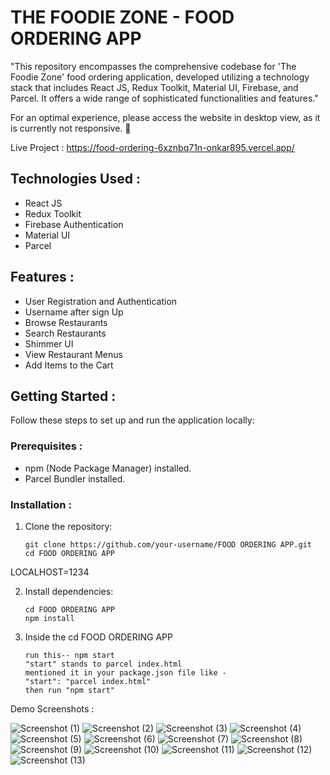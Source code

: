 # THE FOODIE ZONE - FOOD ORDERING APP

"This repository encompasses the comprehensive codebase for 'The Foodie Zone' food ordering application, developed utilizing a technology stack that includes React JS, Redux Toolkit, Material UI, Firebase, and Parcel. It offers a wide range of sophisticated functionalities and features."

For an optimal experience, please access the website in desktop view, as it is currently not responsive. 👀

Live Project : https://food-ordering-6xznbq71n-onkar895.vercel.app/

## Technologies Used :

-   React JS
-   Redux Toolkit
-   Firebase Authentication
-   Material UI
-   Parcel

## Features :

-   User Registration and Authentication
-   Username after sign Up
-   Browse Restaurants
-   Search Restaurants
-   Shimmer UI
-   View Restaurant Menus
-   Add Items to the Cart

## Getting Started :

Follow these steps to set up and run the application locally:

### Prerequisites :

-   npm (Node Package Manager) installed.
-   Parcel Bundler installed.

### Installation :

1. Clone the repository:

    ```
    git clone https://github.com/your-username/FOOD ORDERING APP.git
    cd FOOD ORDERING APP
    ```

LOCALHOST=1234

2.  Install dependencies:

    ```
    cd FOOD ORDERING APP
    npm install
    ```

3.  Inside the cd FOOD ORDERING APP
    ```
    run this-- npm start
    "start" stands to parcel index.html
    mentioned it in your package.json file like -
    "start": "parcel index.html"
    then run "npm start"
    ```

Demo Screenshots :

![Screenshot (1)](https://github.com/onkar895/FOOD-ORDERING-APP/assets/50394711/ff73e98a-93e3-48e4-b17d-b61beeffcb04)
![Screenshot (2)](https://github.com/onkar895/FOOD-ORDERING-APP/assets/50394711/d0ac15e7-a8b4-41ec-a781-018f639d76c1)
![Screenshot (3)](https://github.com/onkar895/FOOD-ORDERING-APP/assets/50394711/6a9298b2-8d12-4ce9-af31-66d95ac3b82e)
![Screenshot (4)](https://github.com/onkar895/FOOD-ORDERING-APP/assets/50394711/5b62e767-e3b1-40e5-8c49-7b554defe1e4)
![Screenshot (5)](https://github.com/onkar895/FOOD-ORDERING-APP/assets/50394711/014f5bf8-139c-46db-8ddb-df69958b5b7b)
![Screenshot (6)](https://github.com/onkar895/FOOD-ORDERING-APP/assets/50394711/ccdd30d9-c8b2-478e-a597-214f03bfc8ec)
![Screenshot (7)](https://github.com/onkar895/FOOD-ORDERING-APP/assets/50394711/e234a291-cc35-40a9-bab7-1fab51a802a3)
![Screenshot (8)](https://github.com/onkar895/FOOD-ORDERING-APP/assets/50394711/59f653df-58c2-48a4-ab55-6d4549ad7d7d)
![Screenshot (9)](https://github.com/onkar895/FOOD-ORDERING-APP/assets/50394711/cfe755e7-6958-4b20-9bed-645504dbe449)
![Screenshot (10)](https://github.com/onkar895/FOOD-ORDERING-APP/assets/50394711/91dec168-14af-47c2-94e2-ce7f604f5db9)
![Screenshot (11)](https://github.com/onkar895/FOOD-ORDERING-APP/assets/50394711/670c47ab-1019-4fdc-a6cb-6f54be12619e)
![Screenshot (12)](https://github.com/onkar895/FOOD-ORDERING-APP/assets/50394711/97614169-c5ec-427d-85f9-61858e9eea40)
![Screenshot (13)](https://github.com/onkar895/FOOD-ORDERING-APP/assets/50394711/1072e5c9-9987-4abe-8e0d-7281b276d383)
